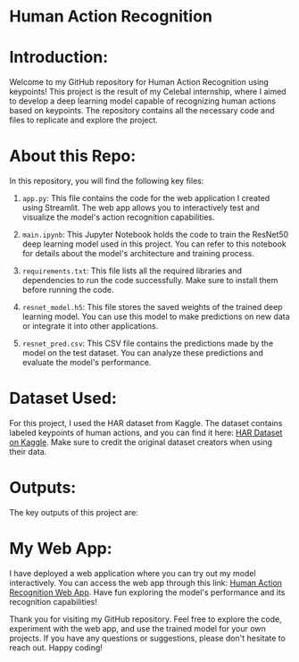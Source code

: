 # Human Action Recognition 

# Introduction:
Welcome to my GitHub repository for Human Action Recognition using keypoints! This project is the result of my Celebal internship, where I aimed to develop a deep learning model capable of recognizing human actions based on keypoints. The repository contains all the necessary code and files to replicate and explore the project.

# About this Repo:
In this repository, you will find the following key files:

1. `app.py`: This file contains the code for the web application I created using Streamlit. The web app allows you to interactively test and visualize the model's action recognition capabilities.

2. `main.ipynb`: This Jupyter Notebook holds the code to train the ResNet50 deep learning model used in this project. You can refer to this notebook for details about the model's architecture and training process.

3. `requirements.txt`: This file lists all the required libraries and dependencies to run the code successfully. Make sure to install them before running the code.

4. `resnet_model.h5`: This file stores the saved weights of the trained deep learning model. You can use this model to make predictions on new data or integrate it into other applications.

5. `resnet_pred.csv`: This CSV file contains the predictions made by the model on the test dataset. You can analyze these predictions and evaluate the model's performance.

# Dataset Used:
For this project, I used the HAR dataset from Kaggle. The dataset contains labeled keypoints of human actions, and you can find it here: [HAR Dataset on Kaggle](https://www.kaggle.com/datasets/meetnagadia/human-action-recognition-har-dataset). Make sure to credit the original dataset creators when using their data.

# Outputs:
The key outputs of this project are:

# My Web App: 
I have deployed a web application where you can try out my model interactively. You can access the web app through this link: [Human Action Recognition Web App](https://celebal-technologies-internship-mrpziagpwsv8diezfcjrqt.streamlit.app/). Have fun exploring the model's performance and its recognition capabilities!


Thank you for visiting my GitHub repository. Feel free to explore the code, experiment with the web app, and use the trained model for your own projects. If you have any questions or suggestions, please don't hesitate to reach out. Happy coding!
